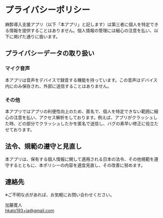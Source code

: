 # プライバシーポリシー

麻酔導入支援アプリ（以下「本アプリ」と記します）は第三者に個人を特定できる情報を提供することはありません。個人情報の管理には細心の注意を払い、以下に掲げた通りに扱います。

## プライバシーデータの取り扱い

### マイク音声

本アプリは音声をデバイスで録音する機能を持っています。この音声はデバイス内にのみ保存され、外部に送信することはありません。

### その他

本アプリではアプリの利便性向上のため、匿名で、個人を特定できない範囲に細心の注意を払い、アクセス解析をしております。例えば、アプリがクラッシュした時、どの部分でクラッシュしたかを匿名で送信し、バグの素早い修正に役立たせております。

## 法令、規範の遵守と見直し

本アプリは、保有する個人情報に関して適用される日本の法令、その他規範を遵守するとともに、本ポリシーの内容を適宜見直し、その改善に努めます。

## 連絡先

※ご不明な点があれば、お気軽にお問い合わせください。

加藤寛人  
hkato193+ia@gmail.com

